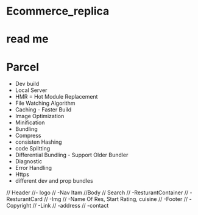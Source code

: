 # Ecommerce_replica

# read me


# Parcel
- Dev build
- Local Server
- HMR = Hot Module Replacement
- File Watching Algorithm 
- Caching - Faster Build
- Image Optimization
- Minification
- Bundling
- Compress
- consisten Hashing
- code Splitting
- Differential Bundling - Support      Older Bundler
- Diagnostic
- Error Handling
- Https
- different dev and prop bundles


   
// Header
//- logo
// -Nav Itam
//Body
// Search
// -ResturantContainer
// -ResturantCard
// -Img
// -Name Of Res, Start Rating, cuisine
// -Footer
// -Copyright
// -Link
// -address
// -contact
